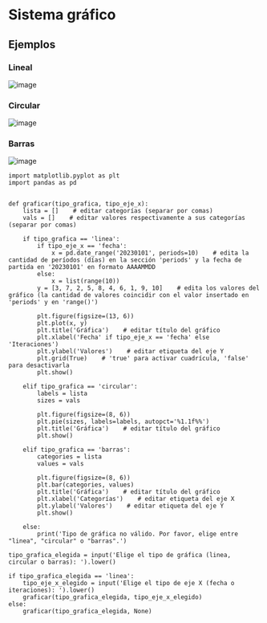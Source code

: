 # Sistema gráfico
## Ejemplos
### Lineal
![image](https://github.com/EzeGamer135/calculadora-cientifica/assets/73393487/c5f4750a-64fc-4b26-9b15-2d1cfc6598cc)
### Circular
![image](https://github.com/EzeGamer135/calculadora-cientifica/assets/73393487/267fcedf-7e7f-468f-b3bf-ee933ac232c3)
### Barras
![image](https://github.com/EzeGamer135/calculadora-cientifica/assets/73393487/a912a781-9fe7-4b60-a4ad-5d441f7862e2)
```
import matplotlib.pyplot as plt
import pandas as pd


def graficar(tipo_grafica, tipo_eje_x):
    lista = []    # editar categorías (separar por comas)
    vals = []    # editar valores respectivamente a sus categorías (separar por comas)
    
    if tipo_grafica == 'linea':
        if tipo_eje_x == 'fecha':
            x = pd.date_range('20230101', periods=10)    # edita la cantidad de períodos (días) en la sección 'periods' y la fecha de partida en '20230101' en formato AAAAMMDD
        else:
            x = list(range(10))
        y = [3, 7, 2, 5, 8, 4, 6, 1, 9, 10]    # edita los valores del gráfico (la cantidad de valores coincidir con el valor insertado en 'periods' y en 'range()')

        plt.figure(figsize=(13, 6))
        plt.plot(x, y)
        plt.title('Gráfica')    # editar título del gráfico
        plt.xlabel('Fecha' if tipo_eje_x == 'fecha' else 'Iteraciones')
        plt.ylabel('Valores')    # editar etiqueta del eje Y
        plt.grid(True)    # 'true' para activar cuadrícula, 'false' para desactivarla
        plt.show()

    elif tipo_grafica == 'circular':
        labels = lista
        sizes = vals

        plt.figure(figsize=(8, 6))
        plt.pie(sizes, labels=labels, autopct='%1.1f%%')
        plt.title('Gráfica')    # editar título del gráfico
        plt.show()

    elif tipo_grafica == 'barras':
        categories = lista
        values = vals

        plt.figure(figsize=(8, 6))
        plt.bar(categories, values)
        plt.title('Gráfica')    # editar título del gráfico
        plt.xlabel('Categorías')    # editar etiqueta del eje X
        plt.ylabel('Valores')    # editar etiqueta del eje Y
        plt.show()

    else:
        print('Tipo de gráfica no válido. Por favor, elige entre "linea", "circular" o "barras".')

tipo_grafica_elegida = input('Elige el tipo de gráfica (linea, circular o barras): ').lower()

if tipo_grafica_elegida == 'linea':
    tipo_eje_x_elegido = input('Elige el tipo de eje X (fecha o iteraciones): ').lower()
    graficar(tipo_grafica_elegida, tipo_eje_x_elegido)
else:
    graficar(tipo_grafica_elegida, None)
```
